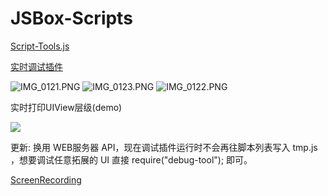 # JSBox-Scripts
[Script-Tools.js](https://xteko.com/redir?url=https://raw.githubusercontent.com/186c0/JSBox-Scripts/master/Script-Tools.js)

[实时调试插件](https://xteko.com/redir?url=https://raw.githubusercontent.com/186c0/JSBox-Scripts/master/debug-tool.js)

![IMG_0121.PNG](https://i.loli.net/2018/02/25/5a92598705135.png)
![IMG_0123.PNG](https://i.loli.net/2018/02/25/5a92598ad1dad.png)
![IMG_0122.PNG](https://i.loli.net/2018/02/25/5a92598bc40b4.png)

实时打印UIView层级(demo) 

![ ](https://github.com/186c0/JSBox-Scripts/raw/master/demo.gif)

更新: 换用 WEB服务器 API，现在调试插件运行时不会再往脚本列表写入 tmp.js ，想要调试任意拓展的 UI 直接 require("debug-tool"); 即可。

[ScreenRecording](http://ou201w6db.bkt.clouddn.com/ScreenRecording_x264.mp4)
